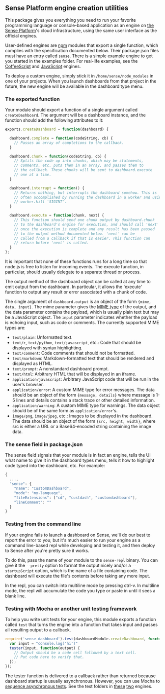 ## Sense Platform engine creation utilities

This package gives you everything you need to run your favorite programming language or console-based application as an engine on [the Sense Platform](http://www.senseplatform.com)'s cloud infrastructure, using the same user interface as the official engines. 

User-defined engines are [npm](http://npmjs.org) modules that export a single function, which complies with the specification documented below. Their package.json files must have an entry called `sense`. There is a simple example engine to get you started in the examples folder. For real-life examples, see the [CoffeeScript](http://github.com/SensePlatform/CoffeeScriptEngine) and [JavaScript](http://github.com/SensePlatform/JavaScriptEngine) engines.

To deploy a custom engine, simply stick it in `/home/sense/node_modules` in one of your projects. When you launch dashboards from that project in the future, the new engine will be available in the dashboard type menu.

### The exported function

Your module should export a function of a single argument called `createDashboard`. The argument will be a dashboard instance, and the function should add the following attributes to it:

```JavaScript
exports.createDashboard = function(dashboard) {

  dashboard.complete = function(codeString, cb) {
    // Passes an array of completions to the callback.
  }

  dashboard.chunk = function(codeString, cb) {
    // Splits the code up into chunks, which may be statements, 
    // comments, etc. puts them in an array, and passes them to 
    // the callback. These chunks will be sent to dashboard.execute 
    // one at a time.
  }

  dashboard.interrupt = function() {
    // Returns nothing, but interrupts the dashboard somehow. This is 
    // often accomplished by running the dashboard in a worker and using 
    // worker.kill 'SIGINT'.
  }

  dashboard.execute = function(chunk, next) {
    // This function should send one chunk output by dashboard.chunk
    // to the dashboard's engine for execution, and should call 'next' 
    // once the execution is complete and any result has been passed 
    // to the output method documented below. 'next' can be 
    // called from a callback if that is easier. This function can
    // return before 'next' is called.
  }
};
```

It is important that none of these functions runs for a long time so that node.js is free to listen for incoming events. The execute function, in particular, should usually delegate to a separate thread or process.

The output method of the dashboard object can be called at any time to emit output from the dashboard. In particular, it allows the 'execute' function to output any result or error associated with a chunk of code. 

The single argument of `dashboard.output` is an object of the form `{mime, data, input}`. The mime parameter gives the [MIME type](http://en.wikipedia.org/wiki/Mime_type) of the output, and the data parameter contains the payload, which is usually plain text but may be a JavaScript object. The `input` parameter indicates whether the payload is echoing input, such as code or comments. The currently supported MIME types are:

* `text/plain`: Unformatted text.
* `text/r`, `text/python`, `text/javascript`, etc.: Code that should be displayed with syntax highlighting.
* `text/comment`: Code comments that should not be formatted.
* `text/markdown`: Markdown-formatted text that should be rendered and displayed as HTML.
* `text/prompt`: A nonstandard dashboard prompt.
* `text/html`: Arbitrary HTML that will be displayed in an iframe.
* `application/javascript`: Arbitrary JavaScript code that will be run in the user's browser.
* `application/error`: A custom MIME type for error messages. The data should be an object of the form `{message, details}` where message is 1-5 lines and details contains a stack trace or other detailed information.
* `application/warning`: A custom MIME type for warnings. The data object should be of the same form as `application/error`'s.
* `image/png`, `image/jpeg`, etc.: Images to be displayed in the dashboard. The data should be an object of the form `{src, height, width}`, where src is either a URL or a Base64-encoded string containing the image data.


### The sense field in package.json

The sense field signals that your module is in fact an engine, tells the UI what name to give it in the dashboard types menu, tells it how to highlight code typed into the dashboard, etc. For example:

```JavaScript
{
  ...,
  "sense": {
    "name": "CustomDashboard",
    "mode": "my-language",
    "fileExtensions": ["cd", "custdash", "customdashboard"],
    "lineComment": ""
  }
}
```

### Testing from the command line

If your engine fails to launch a dashboard on Sense, we'll do our best to report the error to you; but it's much easier to run your engine as a command line-based repl while developing and testing it, and then deploy to Sense after you're pretty sure it works.

To do this, pass the name of your module to the `sense-repl` binary. You can give it the `--pretty` option to format the output nicely and/or a `--startupScript` option, which is the name of a file containing code. The dashboard will execute the file's contents before taking any more input. 

In the repl, you can switch into multiline mode by pressing ctrl-v. In multiline mode, the repl will accumulate the code you type or paste in until it sees a blank line.

### Testing with Mocha or another unit testing framework

To help you write unit tests for your engine, this module exports a function called `test` that turns the engine into a function that takes input and passes all resulting output to a callback. 

```JavaScript
require('sense-dashboard').test(dashboardModule.createDashboard, function(tester) {
  var input = "console.log('hi')"
  tester(input, function(output) {
    // Output should be a code cell followed by a text cell. 
    // Put code here to verify that.
  });
});
```

The tester function is delivered to a callback rather than returned because dashboard startup is usually asynchronous. However, you can use Mocha to [sequence asynchronous tests](http://visionmedia.github.io/mocha/#asynchronous-code). See the test folders in [these](http://github.com/SensePlatform/CoffeeScriptEngine) [two](http://github.com/SensePlatform/JavaScriptEngine) engines.
